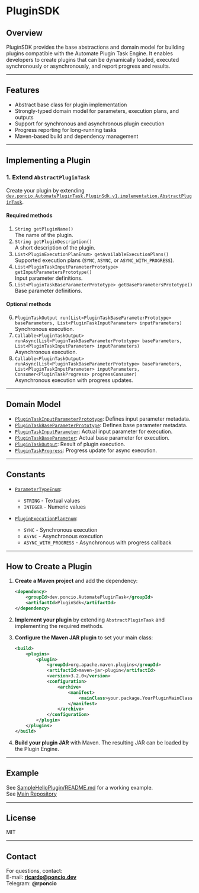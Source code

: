# PluginSDK

## Overview

PluginSDK provides the base abstractions and domain model for building plugins compatible with the Automate Plugin Task Engine. It enables developers to create plugins that can be dynamically loaded, executed synchronously or asynchronously, and report progress and results.

---

## Features

- Abstract base class for plugin implementation
- Strongly-typed domain model for parameters, execution plans, and outputs
- Support for synchronous and asynchronous plugin execution
- Progress reporting for long-running tasks
- Maven-based build and dependency management

---

## Implementing a Plugin

### 1. Extend `AbstractPluginTask`

Create your plugin by extending [`dev.poncio.AutomatePluginTask.PluginSdk.v1.implementation.AbstractPluginTask`](src/main/java/dev/poncio/AutomatePluginTask/PluginSdk/v1/implementation/AbstractPluginTask.java).

#### Required methods

1. `String getPluginName()`  
   The name of the plugin.
2. `String getPluginDescription()`  
   A short description of the plugin.
3. `List<PluginExecutionPlanEnum> getAvailableExecutionPlans()`  
   Supported execution plans (`SYNC`, `ASYNC`, or `ASYNC_WITH_PROGRESS`).
4. `List<PluginTaskInputParameterPrototype> getInputParametersPrototype()`  
   Input parameter definitions.
5. `List<PluginTaskBaseParameterPrototype> getBaseParametersPrototype()`  
   Base parameter definitions.

#### Optional methods

6. `PluginTaskOutput run(List<PluginTaskBaseParameterPrototype> baseParameters, List<PluginTaskInputParameter> inputParameters)`  
   Synchronous execution.
7. `Callable<PluginTaskOutput> runAsync(List<PluginTaskBaseParameterPrototype> baseParameters, List<PluginTaskInputParameter> inputParameters)`  
   Asynchronous execution.
8. `Callable<PluginTaskOutput> runAsync(List<PluginTaskBaseParameterPrototype> baseParameters, List<PluginTaskInputParameter> inputParameters, Consumer<PluginTaskProgress> progressConsumer)`  
   Asynchronous execution with progress updates.

---

## Domain Model

- [`PluginTaskInputParameterPrototype`](src/main/java/dev/poncio/AutomatePluginTask/PluginSdk/v1/domain/PluginTaskInputParameterPrototype.java): Defines input parameter metadata.
- [`PluginTaskBaseParameterPrototype`](src/main/java/dev/poncio/AutomatePluginTask/PluginSdk/v1/domain/PluginTaskBaseParameterPrototype.java): Defines base parameter metadata.
- [`PluginTaskInputParameter`](src/main/java/dev/poncio/AutomatePluginTask/PluginSdk/v1/domain/PluginTaskInputParameter.java): Actual input parameter for execution.
- [`PluginTaskBaseParameter`](src/main/java/dev/poncio/AutomatePluginTask/PluginSdk/v1/domain/PluginTaskBaseParameter.java): Actual base parameter for execution.
- [`PluginTaskOutput`](src/main/java/dev/poncio/AutomatePluginTask/PluginSdk/v1/domain/PluginTaskOutput.java): Result of plugin execution.
- [`PluginTaskProgress`](src/main/java/dev/poncio/AutomatePluginTask/PluginSdk/v1/domain/PluginTaskProgress.java): Progress update for async execution.

---

## Constants

- [`ParameterTypeEnum`](src/main/java/dev/poncio/AutomatePluginTask/PluginSdk/v1/constants/ParameterTypeEnum.java):  
  - `STRING` - Textual values  
  - `INTEGER` - Numeric values

- [`PluginExecutionPlanEnum`](src/main/java/dev/poncio/AutomatePluginTask/PluginSdk/v1/constants/PluginExecutionPlanEnum.java):  
  - `SYNC` - Synchronous execution  
  - `ASYNC` - Asynchronous execution  
  - `ASYNC_WITH_PROGRESS` - Asynchronous with progress callback

---

## How to Create a Plugin

1. **Create a Maven project** and add the dependency:

    ```xml
    <dependency>
        <groupId>dev.poncio.AutomatePluginTask</groupId>
        <artifactId>PluginSdk</artifactId>
    </dependency>
    ```

2. **Implement your plugin** by extending `AbstractPluginTask` and implementing the required methods.

3. **Configure the Maven JAR plugin** to set your main class:

    ```xml
    <build>
        <plugins>
            <plugin>
                <groupId>org.apache.maven.plugins</groupId>
                <artifactId>maven-jar-plugin</artifactId>
                <version>3.2.0</version>
                <configuration>
                    <archive>
                        <manifest>
                            <mainClass>your.package.YourPluginMainClass</mainClass>
                        </manifest>
                    </archive>
                </configuration>
            </plugin>
        </plugins>
    </build>
    ```

4. **Build your plugin JAR** with Maven. The resulting JAR can be loaded by the Plugin Engine.

---

## Example

See [SampleHelloPlugin/README.md](https://github.com/ricardoponcio/AutomatePluginTask-SampleHelloPlugin) for a working example.  
See [Main Repository](https://github.com/ricardoponcio/AutomatePluginTask)

---

## License

MIT

---

## Contact

For questions, contact:  
E-mail: **ricardo@poncio.dev**  
Telegram: **@rponcio**
